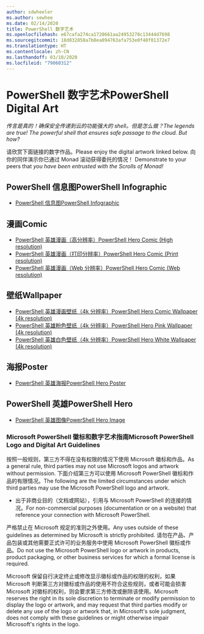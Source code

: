 ```yaml
---
author: sdwheeler
ms.author: sewhee
ms.date: 02/14/2020
title: PowerShell 数字艺术
ms.openlocfilehash: e67cafa274ca1720661aa24953278c13444d7698
ms.sourcegitcommit: 18d832858a7b8ea094763afa753e0f48f01372e7
ms.translationtype: HT
ms.contentlocale: zh-CN
ms.lasthandoff: 03/10/2020
ms.locfileid: "79060312"
---
```

# <a name="powershell-digital-art"></a><span data-ttu-id="6227c-102">PowerShell 数字艺术</span><span class="sxs-lookup"><span data-stu-id="6227c-102">PowerShell Digital Art</span></span>

<span data-ttu-id="6227c-103">*传言是真的！确保安全传递到云的功能强大的 shell。但是怎么做？*</span><span class="sxs-lookup"><span data-stu-id="6227c-103">*The legends are true! The powerful shell that ensures safe passage to the cloud. But how?*</span></span>

<span data-ttu-id="6227c-104">请欣赏下面链接的数字作品。</span><span class="sxs-lookup"><span data-stu-id="6227c-104">Please enjoy the digital artwork linked below.</span></span> <span data-ttu-id="6227c-105">向你的同伴演示你已通过 Monad 滚动获得委托的情况！ </span><span class="sxs-lookup"><span data-stu-id="6227c-105">Demonstrate to your peers that *you have been entrusted with the Scrolls of Monad!*</span></span>

## <a name="powershell-infographic"></a><span data-ttu-id="6227c-106">PowerShell 信息图</span><span class="sxs-lookup"><span data-stu-id="6227c-106">PowerShell Infographic</span></span>

- [<span data-ttu-id="6227c-107">PowerShell 信息图</span><span class="sxs-lookup"><span data-stu-id="6227c-107">PowerShell Infographic</span></span>](https://github.com/MicrosoftDocs/PowerShell-Docs/blob/staging/assets/PowerShell_7_Infographic.pdf)

## <a name="comic"></a><span data-ttu-id="6227c-108">漫画</span><span class="sxs-lookup"><span data-stu-id="6227c-108">Comic</span></span>

- [<span data-ttu-id="6227c-109">PowerShell 英雄漫画（高分辨率）</span><span class="sxs-lookup"><span data-stu-id="6227c-109">PowerShell Hero Comic (High resolution)</span></span>](https://aka.ms/powershellherocomic_highres)
- [<span data-ttu-id="6227c-110">PowerShell 英雄漫画（打印分辨率）</span><span class="sxs-lookup"><span data-stu-id="6227c-110">PowerShell Hero Comic (Print resolution)</span></span>](https://aka.ms/powershellherocomic_print)
- [<span data-ttu-id="6227c-111">PowerShell 英雄漫画（Web 分辨率）</span><span class="sxs-lookup"><span data-stu-id="6227c-111">PowerShell Hero Comic (Web resolution)</span></span>](https://aka.ms/powershellherocomic_web)

## <a name="wallpaper"></a><span data-ttu-id="6227c-112">壁纸</span><span class="sxs-lookup"><span data-stu-id="6227c-112">Wallpaper</span></span>

- [<span data-ttu-id="6227c-113">PowerShell 英雄漫画壁纸（4k 分辨率）</span><span class="sxs-lookup"><span data-stu-id="6227c-113">PowerShell Hero Comic Wallpaper (4k resolution)</span></span>](https://aka.ms/powershellherowallpaper)
- [<span data-ttu-id="6227c-114">PowerShell 英雄粉色壁纸（4k 分辨率）</span><span class="sxs-lookup"><span data-stu-id="6227c-114">PowerShell Hero Pink Wallpaper (4k resolution)</span></span>](https://aka.ms/powershellherowallpaper1)
- [<span data-ttu-id="6227c-115">PowerShell 英雄白色壁纸（4k 分辨率）</span><span class="sxs-lookup"><span data-stu-id="6227c-115">PowerShell Hero White Wallpaper (4k resolution)</span></span>](https://aka.ms/powershellherowallpaper2)

## <a name="poster"></a><span data-ttu-id="6227c-116">海报</span><span class="sxs-lookup"><span data-stu-id="6227c-116">Poster</span></span>

- [<span data-ttu-id="6227c-117">PowerShell 英雄海报</span><span class="sxs-lookup"><span data-stu-id="6227c-117">PowerShell Hero Poster</span></span>](https://aka.ms/powershellheroposter)

## <a name="powershell-hero"></a><span data-ttu-id="6227c-118">PowerShell 英雄</span><span class="sxs-lookup"><span data-stu-id="6227c-118">PowerShell Hero</span></span>

- [<span data-ttu-id="6227c-119">PowerShell 英雄图像</span><span class="sxs-lookup"><span data-stu-id="6227c-119">PowerShell Hero Image</span></span>](https://aka.ms/powershellhero)

### <a name="microsoft-powershell-logo-and-digital-art-guidelines"></a><span data-ttu-id="6227c-120">Microsoft PowerShell 徽标和数字艺术指南</span><span class="sxs-lookup"><span data-stu-id="6227c-120">Microsoft PowerShell Logo and Digital Art Guidelines</span></span>

<span data-ttu-id="6227c-121">按照一般规则，第三方不得在没有权限的情况下使用 Microsoft 徽标和作品。</span><span class="sxs-lookup"><span data-stu-id="6227c-121">As a general rule, third parties may not use Microsoft logos and artwork without permission.</span></span> <span data-ttu-id="6227c-122">下面介绍第三方可以使用 Microsoft PowerShell 徽标和作品的有限情况。</span><span class="sxs-lookup"><span data-stu-id="6227c-122">The following are the limited circumstances under which third parties may use the Microsoft PowerShell logo and artwork.</span></span>

- <span data-ttu-id="6227c-123">出于非商业目的（文档或网站），引用与 Microsoft PowerShell 的连接的情况。</span><span class="sxs-lookup"><span data-stu-id="6227c-123">For non-commercial purposes (documentation or on a website) that reference your connection with Microsoft PowerShell.</span></span>

<span data-ttu-id="6227c-124">严格禁止在 Microsoft 规定的准则之外使用。</span><span class="sxs-lookup"><span data-stu-id="6227c-124">Any uses outside of these guidelines as determined by Microsoft is strictly prohibited.</span></span> <span data-ttu-id="6227c-125">请勿在产品、产品包装或其他需要正式许可的业务服务中使用 Microsoft PowerShell 徽标或作品。</span><span class="sxs-lookup"><span data-stu-id="6227c-125">Do not use the Microsoft PowerShell logo or artwork in products, product packaging, or other business services for which a formal license is required.</span></span>

<span data-ttu-id="6227c-126">Microsoft 保留自行决定终止或修改显示徽标或作品的权限的权利，如果 Microsoft 判断第三方对徽标或作品的使用不符合这些规则，或者可能会损害 Microsoft 对徽标的权利，则会要求第三方修改或删除该使用。</span><span class="sxs-lookup"><span data-stu-id="6227c-126">Microsoft reserves the right in its sole discretion to terminate or modify permission to display the logo or artwork, and may request that third parties modify or delete any use of the logo or artwork that, in Microsoft's sole judgment, does not comply with these guidelines or might otherwise impair Microsoft's rights in the logo.</span></span>
